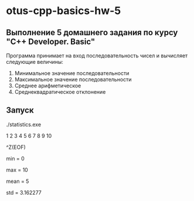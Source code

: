 # otus-cpp-basics-hw-5

## Выполнение 5 домашнего задания по курсу **"С++ Developer. Basic"**

Программа принимает на вход последовательность чисел и вычисляет следующие величины:

1. Минимальное значение последовательности
2. Максимальное значение последовательности
3. Среднее арифметическое
4. Среднеквадратическое отклонение

## Запуск

./statistics.exe

1 2 3 4 5 6 7 8 9 10

^Z(EOF)

min = 0

max = 10

mean = 5

std = 3.162277
